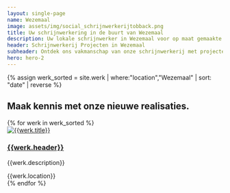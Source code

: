 ```yaml
---
layout: single-page
name: Wezemaal
image: assets/img/social_schrijnwerkerijtobback.png
title: Uw schrijnwerkering in de buurt van Wezemaal
description: Uw lokale schrijnwerker in Wezemaal voor op maat gemaakte houten constructies. Kwaliteit en vakmanschap in elk project
header: Schrijnwerkerij Projecten in Wezemaal
subheader: Ontdek ons vakmanschap van onze schrijnwerkerij met projecten in de regio Wezemaal.
hero: hero-2
---
```


{% assign werk_sorted = site.werk | where:"location","Wezemaal" | sort: "date" | reverse %}

<section id="section-regio">
  <div class="container mt-5">
  <div class="row">
      <div class="col-md-12">
        <h2>Maak kennis met onze nieuwe realisaties.</h2>
      </div>
    </div>
    <div class="row">
      {% for werk in werk_sorted %}
        <div class="col-xs-12 col-md-6 col-lg-3 mt-5">
            <div class="card rounded-lg shadow-sm">
              <a href="{{werk.url}}" class="card-link"><img class="card-img-top" src="{{site.url}}/{{werk.img_thumb}}" alt="{{werk.title}}"></a>
              <div class="card-body">
                <a href="{{werk.url}}" class="card-link"><h3 class="card-title">{{werk.header}}</h3></a>
                <p class="card-text">{{werk.description}}</p>
                <div><i class="fa-solid fa-location-dot"></i><span class="werk-meta"> {{werk.location}}</span></div>
              </div>
            </div>
          </div>
      {% endfor %}
    </div>
  </div>
</section>
